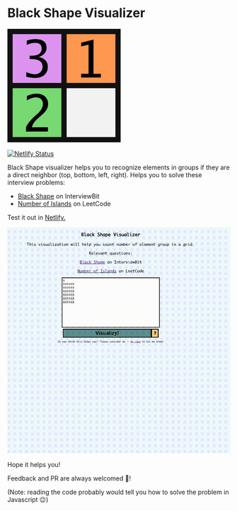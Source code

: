 # Black Shape Visualizer

![logo](./logo.png)

[![Netlify Status](https://api.netlify.com/api/v1/badges/654f815e-1a18-4fd0-ab10-c6ecb6e74137/deploy-status)](https://app.netlify.com/sites/black-shape-visualizer/deploys)

Black Shape visualizer helps you to recognize elements in groups if they are a direct neighbor (top, bottom, left, right). Helps you to solve these interview problems:
- [Black Shape](https://www.interviewbit.com/problems/black-shapes/) on InterviewBit
- [Number of Islands](https://leetcode.com/problems/number-of-islands/) on LeetCode


Test it out in [Netlify.](https://black-shape-visualizer.netlify.app/)


![example.gif](./example.gif)


Hope it helps you!

Feedback and PR are always welcomed :clap:! 

(Note: reading the code probably would tell you how to solve the problem in Javascript :wink:)